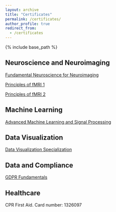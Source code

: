 ```yaml
---
layout: archive
title: "Certificates"
permalink: /certificates/
author_profile: true
redirect_from:
  - /certificates
---
```


{% include base_path %}

Neuroscience and Neuroimaging
-----
[Fundamental Neuroscience for Neuroimaging](/files/fundamental_neuroscience_for_neuroimaging_cert.pdf)

[Principles of fMRI 1](/files/principles_of_fmri_1_cert.pdf)

[Principles of fMRI 2](/files/principles_of_fmri_2_cert.pdf)

Machine Learning
-----
[Advanced Machine Learning and Signal Processing](/files/advanced_machine_learning_and_signal_processing_cert.pdf)

Data Visualization
-----
[Data Visualization Specialization](/files/data_visualization_with_tableau_specialization_cert.pdf)

Data and Compliance
-----
[GDPR Fundamentals](/files/gdpr_fundamentals_cert.pdf)

Healthcare
-----
CPR First Aid. Card number: 1326097